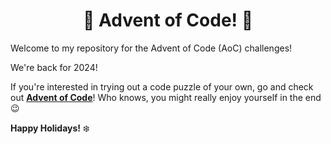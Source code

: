 <h1 align="center">🎄 Advent of Code! 🎄</h1>

Welcome to my repository for the Advent of Code (AoC) challenges!

We're back for 2024!

If you're interested in trying out a code puzzle of your own, go and check out [**Advent of Code**](https://adventofcode.com/2023)! Who knows, you might really enjoy yourself in the end 😉

**Happy Holidays!** ❄️
